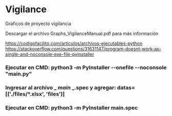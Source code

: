 # Vigilance

Graficos de proyecto vigilancia 

Descargar el archivo Graphs_VigilanceManual.pdf para más información

https://codigofacilito.com/articulos/archivos-ejecutables-python
https://stackoverflow.com/questions/31631147/program-doesnt-work-as-single-and-noconsole-exe-file-pyinstaller

### Ejecutar en CMD: python3 -m PyInstaller --onefile --noconsole "__main__.py"
### Ingresar al archivo _ _main_ _.spec  y agregar: datas=[('./files/*.xlsx', 'files')] 
### Ejecutar en CMD: python3 -m PyInstaller __main__.spec 
